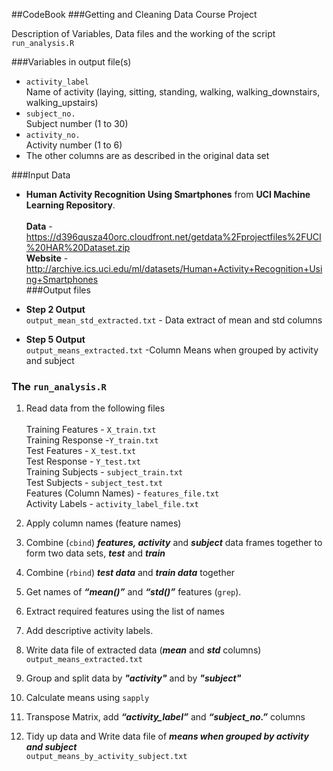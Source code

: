 ##CodeBook
###Getting and Cleaning Data Course Project

Description of Variables, Data files and the working of the script `run_analysis.R`

###Variables in output file(s)

* `activity_label` <br>
   Name of activity (laying, sitting, standing, walking, walking\_downstairs, walking\_upstairs)
* `subject_no.` <br>
   Subject number (1 to 30)
* `activity_no.` <br>
   Activity number (1 to 6)
* The other columns are as described in the original data set

###Input Data
* **Human Activity Recognition Using Smartphones** from **UCI Machine Learning Repository**.<br><br>
 **Data** - https://d396qusza40orc.cloudfront.net/getdata%2Fprojectfiles%2FUCI%20HAR%20Dataset.zip<br>
**Website** - http://archive.ics.uci.edu/ml/datasets/Human+Activity+Recognition+Using+Smartphones<br>
###Output files

* **Step 2 Output**<br>
`output_mean_std_extracted.txt` - Data extract of mean and std columns

* **Step 5 Output**<br> 
`output_means_extracted.txt` -Column Means when grouped by activity and subject
### The `run_analysis.R`

1. Read data from the following files<br><br>
Training Features - `X_train.txt`<br>
Training Response -`Y_train.txt`<br>
Test Features - `X_test.txt`<br>
Test Response - `Y_test.txt`<br>
Training Subjects - `subject_train.txt`<br>
Test Subjects - `subject_test.txt`<br>
Features (Column Names) - `features_file.txt`<br>
Activity Labels - `activity_label_file.txt`<br>

2. Apply column names (feature names) 

3. Combine (`cbind`) ***features, activity*** and ***subject*** data frames together to form two data sets, ***test*** and ***train***

4. Combine (`rbind`) ***test data*** and ***train data*** together

5. Get names of ***“mean()”*** and ***“std()”*** features (`grep`).

6. Extract required features using the list of names

7. Add descriptive activity labels.

8. Write data file of extracted data (***mean*** and ***std*** columns)<br>
`output_means_extracted.txt`

9. Group and split data by ***"activity"*** and by ***"subject"***

10. Calculate means using `sapply`

11. Transpose Matrix, add ***“activity\_label”*** and ***“subject\_no.”*** columns

12. Tidy up data and Write data file of ***means when grouped by activity and subject***<br>
`output_means_by_activity_subject.txt`